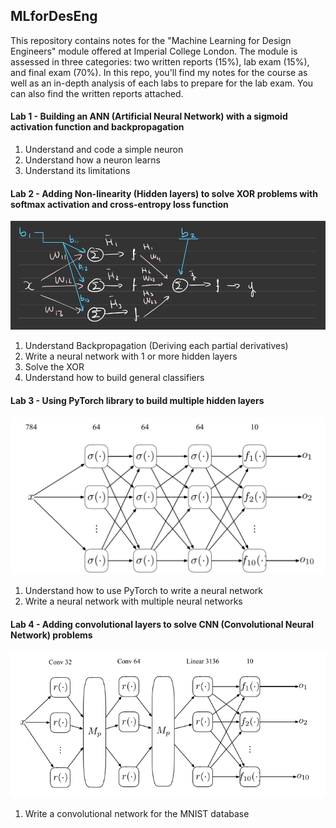 ## MLforDesEng

This repository contains notes for the "Machine Learning for Design Engineers" module offered at Imperial College London.
The module is assessed in three categories: two written reports (15%), lab exam (15%), and final exam (70%). In this repo, you'll find my notes for the course as well as an in-depth analysis of each labs to prepare for the lab exam. You can also find the written reports attached.

#### Lab 1 - Building an ANN (Artificial Neural Network) with a sigmoid activation function and backpropagation

1. Understand and code a simple neuron
2. Understand how a neuron learns
3. Understand its limitations

#### Lab 2 - Adding Non-linearity (Hidden layers) to solve XOR problems with softmax activation and cross-entropy loss function

<img src = "lab work/img/lab2/diagram.jpeg">

1. Understand Backpropagation (Deriving each partial derivatives)
2. Write a neural network with 1 or more hidden layers
3. Solve the XOR
4. Understand how to build general classifiers

#### Lab 3 - Using PyTorch library to build multiple hidden layers

<img src = "lab work/img/lab3/network.png">

1. Understand how to use PyTorch to write a neural network
2. Write a neural network with multiple neural networks

#### Lab 4 - Adding convolutional layers to solve CNN (Convolutional Neural Network) problems

<img src = "lab work/img/lab4/convolutionalnetwork.png">

1. Write a convolutional network for the MNIST database
